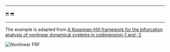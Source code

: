 ***
[⬅️](../048/README.md "Previous example")
[➡️](../051/README.md "Next example")
***

The example is adapted from [A Koopman-Hill framework for the bifurcation analysis of nonlinear dynamical systems in codimension-1 and -2](http://dx.doi.org/10.21203/rs.3.rs-7048070/v1)

![Nonlinear FRF](HBM.png)
